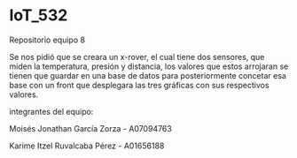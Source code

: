 # IoT_532
Repositorio equipo 8

Se nos pidió que se creara un x-rover, el cual tiene dos sensores, que miden la temperatura, presión y distancia, los valores que estos arrojaran 
se tienen que guardar en una base de datos para posteriormente concetar esa base con un front que desplegara las tres gráficas con sus respectivos valores. 

integrantes del equipo: 

Moisés Jonathan García Zorza - A07094763

Karime Itzel Ruvalcaba Pérez - A01656188

